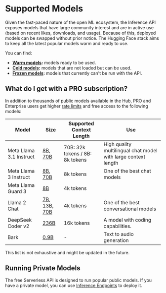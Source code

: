 # Supported Models

Given the fast-paced nature of the open ML ecosystem, the Inference API exposes models that have large community interest and are in active use (based on recent likes, downloads, and usage). Because of this, deployed models can be swapped without prior notice. The Hugging Face stack aims to keep all the latest popular models warm and ready to use.

You can find:

* **[Warm models](https://huggingface.co/models?inference=warm&sort=trending):** models ready to be used.
* **[Cold models](https://huggingface.co/models?inference=cold&sort=trending):** models that are not loaded but can be used.
* **[Frozen models](https://huggingface.co/models?inference=frozen&sort=trending):** models that currently can't be run with the API.

## What do I get with a PRO subscription?

In addition to thousands of public models available in the Hub, PRO and Enterprise users get higher [rate limits](./rate-limits) and free access to the following models:

<!-- Manually maintained hard-coded list based on https://github.com/huggingface-internal/api-inference/blob/main/master-rs/custom_config.yml -->

| Model                          | Size                                                                                                                                                                                       | Supported Context Length | Use                                                          |
|--------------------------------|--------------------------------------------------------------------------------------------------------------------------------------------------------------------------------------------|----------------|--------------------------------------------------------------|
| Meta Llama 3.1 Instruct  | [8B](https://huggingface.co/meta-llama/Meta-Llama-3.1-8B-Instruct), [70B](https://huggingface.co/meta-llama/Meta-Llama-3.1-70B-Instruct)                                                      | 70B: 32k tokens / 8B: 8k tokens | High quality multilingual chat model with large context length |
| Meta Llama 3 Instruct          | [8B](https://huggingface.co/meta-llama/Meta-Llama-3-8B-Instruct), [70B](https://huggingface.co/meta-llama/Meta-Llama-3-70B-Instruct)                                                       | 8k tokens      | One of the best chat models                                  |
| Meta Llama Guard 3          | [8B](https://huggingface.co/meta-llama/Llama-Guard-3-8B)                                                       | 4k tokens      | |
| Llama 2 Chat                   | [7B](https://huggingface.co/meta-llama/Llama-2-7b-chat-hf), [13B](https://huggingface.co/meta-llama/Llama-2-13b-chat-hf), [70B](https://huggingface.co/meta-llama/Llama-2-70b-chat-hf) | 4k tokens      | One of the best conversational models                        |
| DeepSeek Coder v2 | [236B](https://huggingface.co/deepseek-ai/DeepSeek-Coder-V2-Instruct) | 16k tokens | A model with coding capabilities. |
| Bark                           | [0.9B](https://huggingface.co/suno/bark)                                                                                                                                                   | -              | Text to audio generation                                     |

This list is not exhaustive and might be updated in the future.

## Running Private Models

The free Serverless API is designed to run popular public models. If you have a private model, you can use [Inference Endpoints](https://huggingface.co/docs/inference-endpoints) to deploy it.
